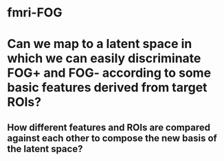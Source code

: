 # fmri-FOG
# Can we map to a latent space in which we can easily discriminate FOG+ and FOG- according to some basic features derived from target ROIs?
## How different features and ROIs are compared against each other to compose the new basis of the latent space?


